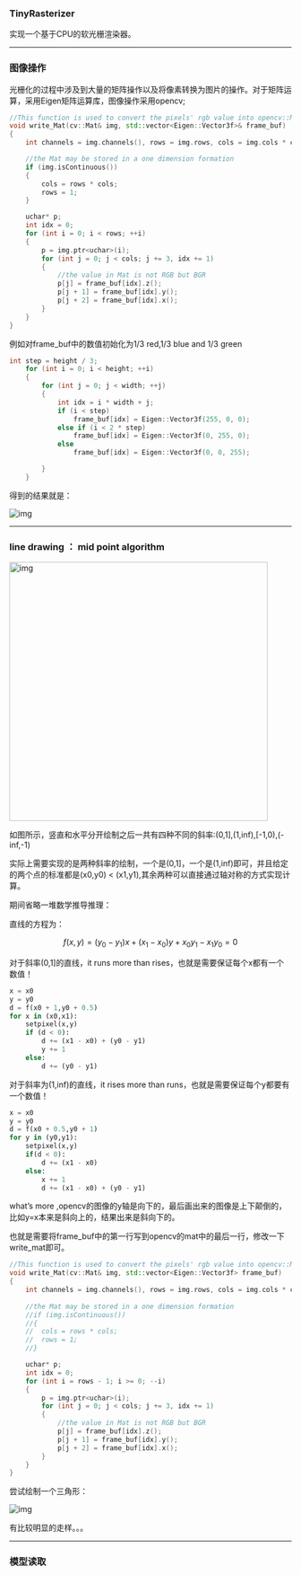 ### TinyRasterizer

实现一个基于CPU的软光栅渲染器。

----

### 图像操作

光栅化的过程中涉及到大量的矩阵操作以及将像素转换为图片的操作。对于矩阵运算，采用Eigen矩阵运算库，图像操作采用opencv;

```cpp
//This function is used to convert the pixels' rgb value into opencv::Mat
void write_Mat(cv::Mat& img, std::vector<Eigen::Vector3f>& frame_buf)
{
    int channels = img.channels(), rows = img.rows, cols = img.cols * channels;

    //the Mat may be stored in a one dimension formation
    if (img.isContinuous())
    {
        cols = rows * cols;
        rows = 1;
    }

    uchar* p;
    int idx = 0;
    for (int i = 0; i < rows; ++i)
    {
        p = img.ptr<uchar>(i);
        for (int j = 0; j < cols; j += 3, idx += 1)
        {
            //the value in Mat is not RGB but BGR
            p[j] = frame_buf[idx].z();
            p[j + 1] = frame_buf[idx].y();
            p[j + 2] = frame_buf[idx].x();
        }
    }
}
```

例如对frame_buf中的数值初始化为1/3 red,1/3 blue and 1/3 green

```cpp
int step = height / 3;
    for (int i = 0; i < height; ++i)
    {
        for (int j = 0; j < width; ++j)
        {
            int idx = i * width + j;
            if (i < step)
                frame_buf[idx] = Eigen::Vector3f(255, 0, 0);
            else if (i < 2 * step)
                frame_buf[idx] = Eigen::Vector3f(0, 255, 0);
            else
                frame_buf[idx] = Eigen::Vector3f(0, 0, 255);

        }
    }
```

得到的结果就是：

![img](./img/1.PNG)

----

### line drawing ： mid point algorithm

<img src="./img/2.jpg" title="" alt="img" width="461">

如图所示，竖直和水平分开绘制之后一共有四种不同的斜率:(0,1],(1,inf),[-1,0),(-inf,-1)

实际上需要实现的是两种斜率的绘制，一个是(0,1]，一个是(1,inf)即可，并且给定的两个点的标准都是(x0,y0)  < (x1,y1),其余两种可以直接通过轴对称的方式实现计算。

期间省略一堆数学推导推理：

直线的方程为：

$$
f(x,y) = (y_0 - y_1)x + (x_1 - x_0)y + x_0y_1 - x_1y_0= 0
$$

对于斜率(0,1]的直线，it runs more than rises，也就是需要保证每个x都有一个数值！

```python
x = x0
y = y0
d = f(x0 + 1,y0 + 0.5)
for x in (x0,x1):
    setpixel(x,y)
    if (d < 0):
        d += (x1 - x0) + (y0 - y1)
        y += 1 
    else:
        d += (y0 - y1)
```

对于斜率为(1,inf)的直线，it rises more than runs，也就是需要保证每个y都要有一个数值！

```python
x = x0
y = y0
d = f(x0 + 0.5,y0 + 1)
for y in (y0,y1):
    setpixel(x,y)
    if(d < 0):
        d += (x1 - x0)
    else:
        x += 1
        d += (x1 - x0) + (y0 - y1)
```

what’s more ,opencv的图像的y轴是向下的，最后画出来的图像是上下颠倒的，比如y=x本来是斜向上的，结果出来是斜向下的。

也就是需要将frame_buf中的第一行写到opencv的mat中的最后一行，修改一下write_mat即可。

```cpp
//This function is used to convert the pixels' rgb value into opencv::Mat
void write_Mat(cv::Mat& img, std::vector<Eigen::Vector3f> frame_buf)
{
	int channels = img.channels(), rows = img.rows, cols = img.cols * channels;
	
	//the Mat may be stored in a one dimension formation
	//if (img.isContinuous())
	//{
	//	cols = rows * cols;
	//	rows = 1;
	//}

	uchar* p;
	int idx = 0;
	for (int i = rows - 1; i >= 0; --i)
	{
		p = img.ptr<uchar>(i);
		for (int j = 0; j < cols; j += 3, idx += 1)
		{
			//the value in Mat is not RGB but BGR
			p[j] = frame_buf[idx].z();
			p[j + 1] = frame_buf[idx].y();
			p[j + 2] = frame_buf[idx].x();
		}
	}
}
```

尝试绘制一个三角形：

![img](./img/4.PNG)

有比较明显的走样。。。

----

### 模型读取






























